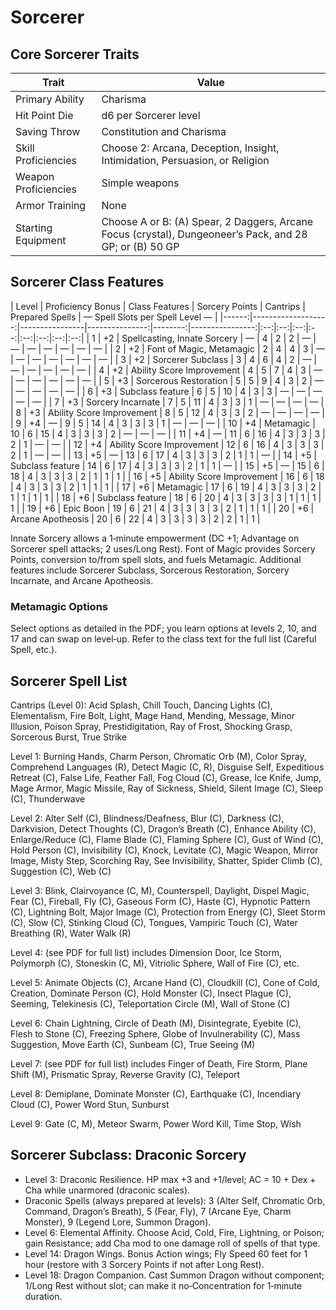<!-- Source: docs/SRD_CC_v5.2.1.pdf pp.64–69 (Sorcerer class), pp.65–69 (Metamagic, Spell List), pp.70 (Draconic Spells) -->

# Sorcerer

## Core Sorcerer Traits

| Trait               | Value |
|---------------------|-------|
| Primary Ability     | Charisma |
| Hit Point Die       | d6 per Sorcerer level |
| Saving Throw        | Constitution and Charisma |
| Skill Proficiencies | Choose 2: Arcana, Deception, Insight, Intimidation, Persuasion, or Religion |
| Weapon Proficiencies| Simple weapons |
| Armor Training      | None |
| Starting Equipment  | Choose A or B: (A) Spear, 2 Daggers, Arcane Focus (crystal), Dungeoneer’s Pack, and 28 GP; or (B) 50 GP |

## Sorcerer Class Features

| Level | Proficiency Bonus | Class Features | Sorcery Points | Cantrips | Prepared Spells | — Spell Slots per Spell Level — |
|------:|-------------------:|----------------|---------------:|--------:|----------------:|:--:|:--:|:--:|:--:|:--:|:--:|:--:|:--:|
| 1 | +2 | Spellcasting, Innate Sorcery | — | 4 | 2 | 2 | — | — | — | — | — | — | — |
| 2 | +2 | Font of Magic, Metamagic | 2 | 4 | 4 | 3 | — | — | — | — | — | — | — |
| 3 | +2 | Sorcerer Subclass | 3 | 4 | 6 | 4 | 2 | — | — | — | — | — | — |
| 4 | +2 | Ability Score Improvement | 4 | 5 | 7 | 4 | 3 | — | — | — | — | — | — |
| 5 | +3 | Sorcerous Restoration | 5 | 5 | 9 | 4 | 3 | 2 | — | — | — | — | — |
| 6 | +3 | Subclass feature | 6 | 5 | 10 | 4 | 3 | 3 | — | — | — | — | — |
| 7 | +3 | Sorcery Incarnate | 7 | 5 | 11 | 4 | 3 | 3 | 1 | — | — | — | — |
| 8 | +3 | Ability Score Improvement | 8 | 5 | 12 | 4 | 3 | 3 | 2 | — | — | — | — |
| 9 | +4 | — | 9 | 5 | 14 | 4 | 3 | 3 | 3 | 1 | — | — | — |
| 10 | +4 | Metamagic | 10 | 6 | 15 | 4 | 3 | 3 | 3 | 2 | — | — | — |
| 11 | +4 | — | 11 | 6 | 16 | 4 | 3 | 3 | 3 | 2 | 1 | — | — |
| 12 | +4 | Ability Score Improvement | 12 | 6 | 16 | 4 | 3 | 3 | 3 | 2 | 1 | — | — |
| 13 | +5 | — | 13 | 6 | 17 | 4 | 3 | 3 | 3 | 2 | 1 | 1 | — |
| 14 | +5 | Subclass feature | 14 | 6 | 17 | 4 | 3 | 3 | 3 | 2 | 1 | 1 | — |
| 15 | +5 | — | 15 | 6 | 18 | 4 | 3 | 3 | 3 | 2 | 1 | 1 | 1 |
| 16 | +5 | Ability Score Improvement | 16 | 6 | 18 | 4 | 3 | 3 | 3 | 2 | 1 | 1 | 1 |
| 17 | +6 | Metamagic | 17 | 6 | 19 | 4 | 3 | 3 | 3 | 2 | 1 | 1 | 1 | 1 |
| 18 | +6 | Subclass feature | 18 | 6 | 20 | 4 | 3 | 3 | 3 | 3 | 1 | 1 | 1 | 1 |
| 19 | +6 | Epic Boon | 19 | 6 | 21 | 4 | 3 | 3 | 3 | 3 | 2 | 1 | 1 | 1 |
| 20 | +6 | Arcane Apotheosis | 20 | 6 | 22 | 4 | 3 | 3 | 3 | 3 | 2 | 2 | 1 | 1 |

Innate Sorcery allows a 1‑minute empowerment (DC +1; Advantage on Sorcerer spell attacks; 2 uses/Long Rest). Font of Magic provides Sorcery Points, conversion to/from spell slots, and fuels Metamagic. Additional features include Sorcerer Subclass, Sorcerous Restoration, Sorcery Incarnate, and Arcane Apotheosis.

### Metamagic Options

Select options as detailed in the PDF; you learn options at levels 2, 10, and 17 and can swap on level‑up. Refer to the class text for the full list (Careful Spell, etc.).

## Sorcerer Spell List

Cantrips (Level 0): Acid Splash, Chill Touch, Dancing Lights (C), Elementalism, Fire Bolt, Light, Mage Hand, Mending, Message, Minor Illusion, Poison Spray, Prestidigitation, Ray of Frost, Shocking Grasp, Sorcerous Burst, True Strike

Level 1: Burning Hands, Charm Person, Chromatic Orb (M), Color Spray, Comprehend Languages (R), Detect Magic (C, R), Disguise Self, Expeditious Retreat (C), False Life, Feather Fall, Fog Cloud (C), Grease, Ice Knife, Jump, Mage Armor, Magic Missile, Ray of Sickness, Shield, Silent Image (C), Sleep (C), Thunderwave

Level 2: Alter Self (C), Blindness/Deafness, Blur (C), Darkness (C), Darkvision, Detect Thoughts (C), Dragon’s Breath (C), Enhance Ability (C), Enlarge/Reduce (C), Flame Blade (C), Flaming Sphere (C), Gust of Wind (C), Hold Person (C), Invisibility (C), Knock, Levitate (C), Magic Weapon, Mirror Image, Misty Step, Scorching Ray, See Invisibility, Shatter, Spider Climb (C), Suggestion (C), Web (C)

Level 3: Blink, Clairvoyance (C, M), Counterspell, Daylight, Dispel Magic, Fear (C), Fireball, Fly (C), Gaseous Form (C), Haste (C), Hypnotic Pattern (C), Lightning Bolt, Major Image (C), Protection from Energy (C), Sleet Storm (C), Slow (C), Stinking Cloud (C), Tongues, Vampiric Touch (C), Water Breathing (R), Water Walk (R)

Level 4: (see PDF for full list) includes Dimension Door, Ice Storm, Polymorph (C), Stoneskin (C, M), Vitriolic Sphere, Wall of Fire (C), etc.

Level 5: Animate Objects (C), Arcane Hand (C), Cloudkill (C), Cone of Cold, Creation, Dominate Person (C), Hold Monster (C), Insect Plague (C), Seeming, Telekinesis (C), Teleportation Circle (M), Wall of Stone (C)

Level 6: Chain Lightning, Circle of Death (M), Disintegrate, Eyebite (C), Flesh to Stone (C), Freezing Sphere, Globe of Invulnerability (C), Mass Suggestion, Move Earth (C), Sunbeam (C), True Seeing (M)

Level 7: (see PDF for full list) includes Finger of Death, Fire Storm, Plane Shift (M), Prismatic Spray, Reverse Gravity (C), Teleport

Level 8: Demiplane, Dominate Monster (C), Earthquake (C), Incendiary Cloud (C), Power Word Stun, Sunburst

Level 9: Gate (C, M), Meteor Swarm, Power Word Kill, Time Stop, Wish

## Sorcerer Subclass: Draconic Sorcery

- Level 3: Draconic Resilience. HP max +3 and +1/level; AC = 10 + Dex + Cha while unarmored (draconic scales).
- Draconic Spells (always prepared at levels): 3 (Alter Self, Chromatic Orb, Command, Dragon’s Breath), 5 (Fear, Fly), 7 (Arcane Eye, Charm Monster), 9 (Legend Lore, Summon Dragon).
- Level 6: Elemental Affinity. Choose Acid, Cold, Fire, Lightning, or Poison; gain Resistance; add Cha mod to one damage roll of spells of that type.
- Level 14: Dragon Wings. Bonus Action wings; Fly Speed 60 feet for 1 hour (restore with 3 Sorcery Points if not after Long Rest).
- Level 18: Dragon Companion. Cast Summon Dragon without component; 1/Long Rest without slot; can make it no‑Concentration for 1‑minute duration.
